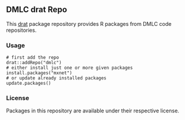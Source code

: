 ## DMLC drat Repo

This [drat](http://dirk.eddelbuettel.com/code/drat.html) package repository provides R packages from DMLC code repositories.

### Usage

```{.r}
# first add the repo
drat::addRepo("dmlc")
# either install just one or more given packages
install.packages("mxnet")     
# or update already installed packages
update.packages()
```

### License

Packages in this repository are available under their respective license.
